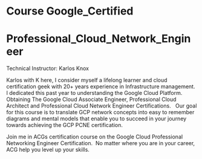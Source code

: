 
# Course Google_Certified

# Professional_Cloud_Network_Engineer

Technical Instructor: Karlos Knox

	
  Karlos with K here,  I consider myself a lifelong learner and cloud certification geek with 20+ years experience in Infrastructure management.  I dedicated this past year to understanding the Google Cloud Platform. Obtaining The Google Cloud Associate Engineer, Professional Cloud Architect and Professional Cloud Network Engineer Certifications.  	Our goal for this course is to translate GCP network concepts into easy to remember diagrams and mental models that enable you to succeed in your journey towards achieving the GCP PCNE certification.
	
  Join me in ACGs certification course on the Google Cloud Professional Networking Engineer Certification.  No matter where you are in your career, ACG help you level up your skills.
  
  

